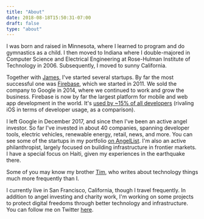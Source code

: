 ```yaml
---
title: "About"
date: 2018-08-18T15:50:31-07:00
draft: false
type: "about"
---
```


I was born and raised in Minnesota, where I learned to program and do gymnastics as a child. I then moved to Indiana where I double-majored in Computer Science and Electrical Engineering at Rose-Hulman Institute of Technology in 2006. Subsequently, I moved to sunny California.

Together with [James](https://twitter.com/jamestamplin), I've started several startups. By far the most successful one was [Firebase](https://firebase.google.com/), which we started in 2011. We sold the company to Google in 2014, where we continued to work and grow the business. Firebase is now by far the largest platform for mobile and web app development in the world. It's [used by ~15% of all developers](https://insights.stackoverflow.com/survey/2018/) (rivaling iOS in terms of developer usage, as a comparison).

I left Google in December 2017, and since then I've been an active angel investor. So far I've invested in about 40 companies, spanning developer tools, electric vehicles, renewable energy, retail, news, and more. You can see some of the startups in my portfolio [on AngelList](https://angel.co/andrew-lee). I'm also an active philanthropist, largely focused on building infrastructure in frontier markets. I have a special focus on Haiti, given my experiences in the earthquake there.

Some of you may know my brother [Tim](https://twitter.com/binarybits), who writes about technology things much more frequently than I.

I currently live in San Francisco, California, though I travel frequently. In addition to angel investing and charity work, I'm working on some projects to protect digital freedoms through better technology and infrastructure. You can follow me on Twitter [here](https://twitter.com/startupandrew).
